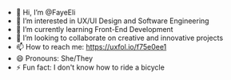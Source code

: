 - 👋 Hi, I’m @FayeEli
- 👀 I’m interested in UX/UI Design and Software Engineering
- 🌱 I’m currently learning Front-End Development
- 💞️ I’m looking to collaborate on creative and innovative projects
- 📫 How to reach me: https://uxfol.io/f75e0ee1
- 😄 Pronouns: She/They
- ⚡ Fun fact: I don't know how to ride a bicycle

<!---
FayeEli/FayeEli is a ✨ special ✨ repository because its `README.md` (this file) appears on your GitHub profile.
You can click the Preview link to take a look at your changes.
--->
